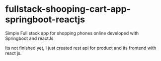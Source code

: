 # fullstack-shooping-cart-app-springboot-reactjs
Simple Full stack app for shopping phones online developed with Springboot and reactJs

Its not finished yet, I just created rest api for product and its frontend with react js.
